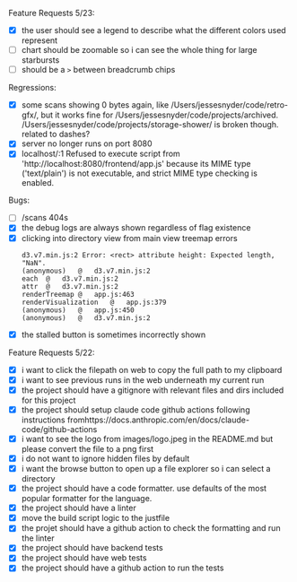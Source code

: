Feature Requests 5/23:
- [x] the user should see a legend to describe what the different colors used represent
- [ ] chart should be zoomable so i can see the whole thing for large starbursts
- [ ] should be a `>` between breadcrumb chips

Regressions:
- [x] some scans showing 0 bytes again, like /Users/jessesnyder/code/retro-gfx/, but it works fine for /Users/jessesnyder/code/projects/archived. /Users/jessesnyder/code/projects/storage-shower/ is broken though. related to dashes?
- [x] server no longer runs on port 8080
- [x] localhost/:1 Refused to execute script from 'http://localhost:8080/frontend/app.js' because its MIME type ('text/plain') is not executable, and strict MIME type checking is enabled.

Bugs:
- [ ] /scans 404s
- [x] the debug logs are always shown regardless of flag existence
- [x] clicking into directory view from main view treemap errors
  ```
  d3.v7.min.js:2 Error: <rect> attribute height: Expected length, "NaN".
  (anonymous)	@	d3.v7.min.js:2
  each	@	d3.v7.min.js:2
  attr	@	d3.v7.min.js:2
  renderTreemap	@	app.js:463
  renderVisualization	@	app.js:379
  (anonymous)	@	app.js:450
  (anonymous)	@	d3.v7.min.js:2
  ```
- [x] the stalled button is sometimes incorrectly shown

Feature Requests 5/22:
- [x] i want to click the filepath on web to copy the full path to my clipboard
- [x] i want to see previous runs in the web underneath my current run
- [x] the project should have a gitignore with relevant files and dirs included for this project
- [x] the project should setup claude code github actions following instructions fromhttps://docs.anthropic.com/en/docs/claude-code/github-actions
- [x] i want to see the logo from images/logo.jpeg in the README.md but please convert the file to a png first
- [x] i do not want to ignore hidden files by default
- [x] i want the browse button to open up a file explorer so i can select a directory
- [x] the project should have a code formatter. use defaults of the most popular formatter for the language.
- [x] the project should have a linter
- [x] move the build script logic to the justfile
- [x] the projet should have a github action to check the formatting and run the linter
- [x] the project should have backend tests
- [x] the project should have web tests
- [x] the project should have a github action to run the tests
